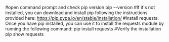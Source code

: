 #open command prompt and check pip version
pip --version
#If it's not installed, you can download and install pip following the instructions provided here: https://pip.pypa.io/en/stable/installation/
#Install requests: Once you have pip installed, you can use it to install the requests module by running the following command:
pip install requests
#Verify the installation
pip show requests
